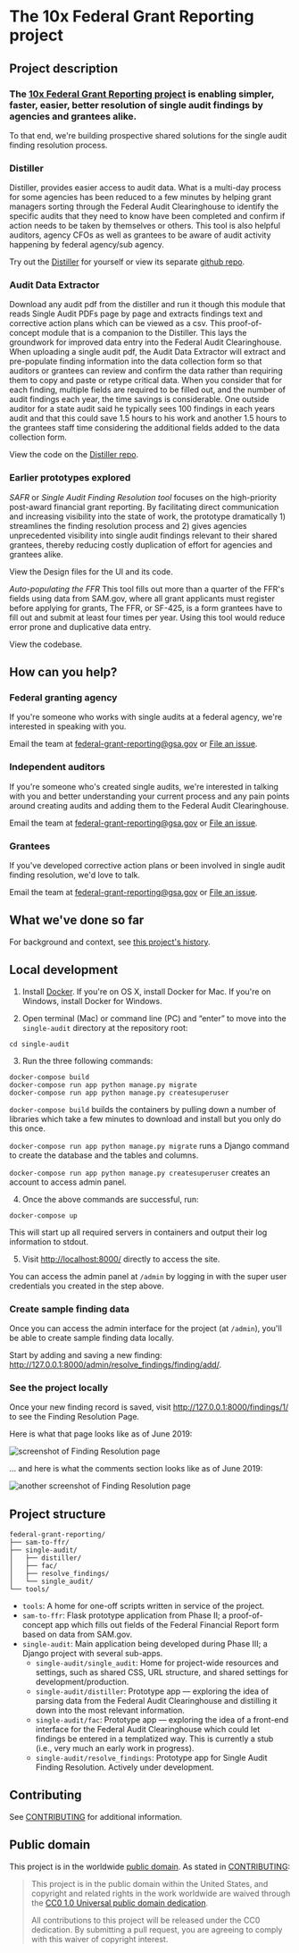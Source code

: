 # The 10x Federal Grant Reporting project

## Project description

### The [10x Federal Grant Reporting project](#project-description) is enabling simpler, faster, easier, better resolution of single audit findings by agencies and grantees alike.

To that end, we're building prospective shared solutions for the single audit finding resolution process.

### Distiller
Distiller, provides easier access to audit data. What is a multi-day process for some agencies has been reduced to a few minutes by helping grant managers sorting through the Federal Audit Clearinghouse to identify the specific audits that they need to know have been completed and confirm if action needs to be taken by themselves or others. This tool is also helpful auditors, agency CFOs as well as grantees to be aware of audit activity happening by federal agency/sub agency. 

Try out the [Distiller](https://fac-distiller.app.cloud.gov/) for yourself or view its separate [github repo](https://github.com/18F/FAC-Distiller/blob/master/README.md).


### Audit Data Extractor 
Download any audit pdf from the distiller and run it though this module that reads Single Audit PDFs page by page and extracts findings text and corrective action plans which can be viewed as a csv. This proof-of-concept module that is a companion to the Distiller. This lays the groundwork for improved data entry into the Federal Audit Clearinghouse. When uploading a single audit pdf, the Audit Data Extractor will extract and pre-populate finding information into the data collection form so that auditors or grantees can  review and confirm the data rather than requiring them to copy and paste or retype critical data. When you consider that for each finding, multiple fields are required to be filled out, and the number of audit findings each year, the time savings is considerable. One outside auditor for a state audit said he typically sees 100 findings in each years audit and that this could save 1.5 hours to his work and another 1.5 hours to the grantees staff time considering the additional fields added to the data collection form.

View the code on the [Distiller repo](https://github.com/18F/FAC-Distiller/tree/master/distiller/extraction/).

### Earlier prototypes explored 
_SAFR_ or _Single Audit Finding Resolution tool_ focuses on the high-priority post-award financial grant reporting. By facilitating direct communication and increasing visibility into the state of work, the prototype dramatically 1) streamlines the finding resolution process and 2) gives agencies unprecedented visibility into single audit findings relevant to their shared grantees, thereby reducing costly duplication of effort for agencies and grantees alike.

View the Design files for the UI and its code. 

_Auto-populating the FFR_ This tool fills out more than a quarter of the FFR's fields using data from SAM.gov, where all grant applicants must register before applying for grants, The FFR, or SF-425, is a form grantees have to fill out and submit at least four times per year. Using this tool would reduce error prone and duplicative data entry. 

View the codebase. 

## How can you help?

### Federal granting agency
If you're someone who works with single audits at a federal agency, we're interested in speaking with you. 

Email the team at federal-grant-reporting@gsa.gov or [File an issue](https://github.com/18F/federal-grant-reporting/issues/new).

### Independent auditors
If you're someone who's created single audits, we're interested in talking with you and better understanding your current process and any pain points around creating audits and adding them to the Federal Audit Clearinghouse.

Email the team at federal-grant-reporting@gsa.gov or [File an issue](https://github.com/18F/federal-grant-reporting/issues/new).

### Grantees
If you've developed corrective action plans or been involved in single audit finding resolution, we'd love to talk.

Email the team at federal-grant-reporting@gsa.gov or [File an issue](https://github.com/18F/federal-grant-reporting/issues/new).

## What we've done so far

For background and context, see [this project's history](/project-history.md).


## Local development

1. Install [Docker][]. If you're on OS X, install Docker for Mac. If you're on Windows, install Docker for Windows.

2. Open terminal (Mac) or command line (PC) and “enter” to move into the `single-audit` directory at the repository root:

  ```
  cd single-audit
  ```

3. Run the three following commands:

  ```shell
  docker-compose build 
  docker-compose run app python manage.py migrate
  docker-compose run app python manage.py createsuperuser
  ```

`docker-compose build` builds the containers by pulling down a number of libraries which take a few minutes to download and install but you only do this once. 

`docker-compose run app python manage.py migrate` runs a Django command to create the database and the tables and columns. 

`docker-compose run app python manage.py createsuperuser` creates an account to access admin panel.

4. Once the above commands are successful, run:

  ```
  docker-compose up
  ```

  This will start up all required servers in containers and output their
  log information to stdout.

5. Visit [http://localhost:8000/][] directly to access the site.

You can access the admin panel at `/admin` by logging in with the super user credentials you created in the step above.

### Create sample finding data

Once you can access the admin interface for the project (at `/admin`), you'll be able to create sample finding data locally.

Start by adding and saving a new finding: http://127.0.0.1:8000/admin/resolve_findings/finding/add/.

### See the project locally

Once your new finding record is saved, visit http://127.0.0.1:8000/findings/1/ to see the Finding Resolution Page.

Here is what that page looks like as of June 2019:

![screenshot of Finding Resolution page](https://user-images.githubusercontent.com/3209501/60221160-737c7f80-982d-11e9-9092-be88541e5141.png)

... and here is what the comments section looks like as of June 2019:

![another screenshot of Finding Resolution page](https://user-images.githubusercontent.com/3209501/60221179-8b540380-982d-11e9-8bbb-38f6faeefe3c.png)


## Project structure

```
federal-grant-reporting/
├── sam-to-ffr/
├── single-audit/
│   ├── distiller/
│   ├── fac/
│   ├── resolve_findings/
│   └── single_audit/
└── tools/
```

* `tools`: A home for one-off scripts written in service of the project.
* `sam-to-ffr`: Flask prototype application from Phase II; a proof-of-concept app which fills out fields of the Federal Financial Report form based on data from SAM.gov.
* `single-audit`: Main application being developed during Phase III; a Django project with several sub-apps.
  * `single-audit/single_audit`: Home for project-wide resources and settings, such as shared CSS, URL structure, and shared settings for development/production.
  * `single-audit/distiller`: Prototype app — exploring the idea of parsing data from the Federal Audit Clearinghouse and distilling it down into the most relevant information.
  * `single-audit/fac`: Prototype app — exploring the idea of a front-end interface for the Federal Audit Clearinghouse which could let findings be entered in a templatized way. This is currently a stub (i.e., very much an early work in progress).
  * `single-audit/resolve_findings`: Prototype app for Single Audit Finding Resolution. Actively under development.


## Contributing

See [CONTRIBUTING](CONTRIBUTING.md) for additional information.


## Public domain

This project is in the worldwide [public domain](LICENSE.md). As stated in [CONTRIBUTING](CONTRIBUTING.md):

> This project is in the public domain within the United States, and copyright and related rights in the work worldwide are waived through the [CC0 1.0 Universal public domain dedication](https://creativecommons.org/publicdomain/zero/1.0/).
>
> All contributions to this project will be released under the CC0 dedication. By submitting a pull request, you are agreeing to comply with this waiver of copyright interest.

[Docker]: https://www.docker.com/
[http://localhost:8000/]: http://localhost:8000/
